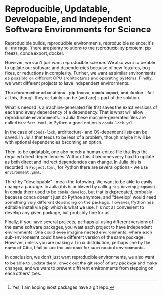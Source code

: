 # Reproducible, Updatable, Developable, and Independent Software Environments for Science

Reproducible builds, reproducible environments, reproducible science: it's all the rage. There are plenty solutions to the reproducibility problem: pip freeze, conda export, docker.

However, we don't just want reproducible science. We also want to be able to update our software and dependencies because of new features, bug fixes, or reductions in complexity. Further, we want as similar environments as possible on different CPU architectures and operating systems. Finally, we want different projects to have independent environments.

The aforementioned solutions - pip freeze, conda export, and docker - fail at this, though they certainly can be (and are) a part of the solution.

What is needed is a machine-generated file that saves the exact versions of each and every dependency of a dependency. That is what will allow reproducible environments. In Julia these machine-generated files are called `Manifest.toml`, in Python a good option is `conda-lock.yml`.

In the case of `conda-lock`, architecture- and OS-dependent lists can be saved. In Julia that tends to be less of a problem, though maybe it will be with optional dependencies becoming an option. 

Then, to be updatable, one also needs a human-edited file that lists the required direct dependencies. Without this it becomes very hard to update as both direct and indirect dependencies can change. In Julia this is recorded in `Project.toml`, for Python there are several options - we use `environment.yaml`.

Third, by "developable" I mean the following. We want to be able to easily change a package. In Julia this is achieved by calling `Pkg.develop(pkgname)`. In conda there used to be `conda develop`, but that is deprecated, probably because conda doesn't just do Python anymore, and "develop" would need something very different depending on the package. However, Python has editable install via pip, which is what we use. It's not as convenient to develop any given package, but probably fine for us.

Finally, if you have several projects, perhaps all using different versions of the same software packages, you want each project to have independent environments. One could even imagine nested environments, where each sub-environemnt could have a different version of the same package. However, unless you are making a Linux distribution, perhaps one by the name of Gitix, I fail to see the use case for such nested environments.

In conclusion, we don't just want reproducible environments, we also want to be able to update them, check out the git repo[^1] of any package and make changes, and we want to prevent different environments from stepping on each others' toes.


[^1]: Yes, I am hoping most packages have a git repo.
